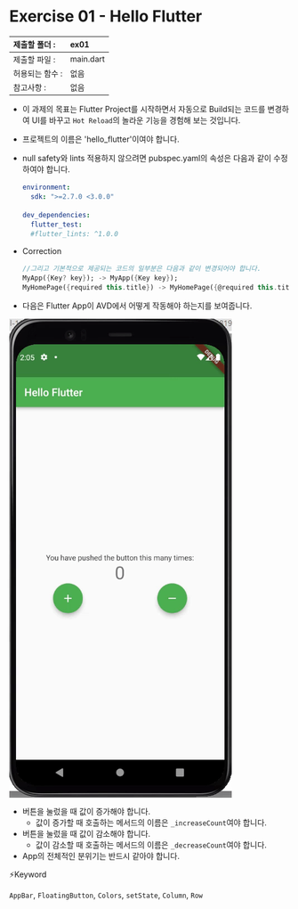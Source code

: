 # Exercise 01 - Hello Flutter

| 제출할 폴더 :   | ex01      |
| :-------------- | :-------- |
| 제출할 파일 :   | main.dart |
| 허용되는 함수 : | 없음      |
| 참고사항 :      | 없음      |

- 이 과제의 목표는 Flutter Project를 시작하면서 자동으로 Build되는 코드를 변경하여 UI를 바꾸고 `Hot Reload`의 놀라운 기능을 경험해 보는 것입니다.

- 프로젝트의 이름은 'hello_flutter'이여야 합니다.

- null safety와 lints 적용하지 않으려면 pubspec.yaml의 속성은 다음과 같이 수정하여야 합니다.

  ```yaml
  environment:
    sdk: ">=2.7.0 <3.0.0"
  
  dev_dependencies:
    flutter_test:
  	#flutter_lints: ^1.0.0
  ```

- Correction

  ```dart
  //그리고 기본적으로 제공되는 코드의 일부분은 다음과 같이 변경되어야 합니다.
  MyApp({Key? key}); -> MyApp({Key key});
  MyHomePage({required this.title}) -> MyHomePage({@required this.title})
  ```

- 다음은 Flutter App이 AVD에서 어떻게 작동해야 하는지를 보여줍니다.

<img  align="center" src="../../.src/day00_ex01_00.gif">  


  - 버튼을 눌렀을 때 값이 증가해야 합니다.
      - 값이 증가할 때 호출하는 메서드의 이름은 `_increaseCount`여야 합니다.
  - 버튼을 눌렀을 때 값이 감소해야 합니다.
      - 값이 감소할 때 호출하는 메서드의 이름은 `_decreaseCount`여야 합니다.
  - App의 전체적인 분위기는 반드시 같아야 합니다.



⚡️Keyword

`AppBar`, `FloatingButton`, `Colors`, `setState`, `Column`, `Row`

